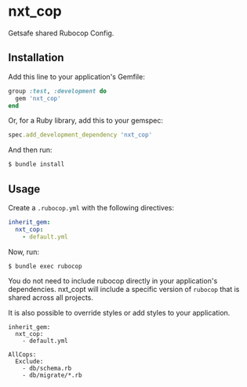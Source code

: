 # nxt_cop

Getsafe shared Rubocop Config.

## Installation

Add this line to your application's Gemfile:

```ruby
group :test, :development do
  gem 'nxt_cop'
end
```

Or, for a Ruby library, add this to your gemspec:

```ruby
spec.add_development_dependency 'nxt_cop'
```

And then run:

```bash
$ bundle install
```

## Usage

Create a `.rubocop.yml` with the following directives:

```yaml
inherit_gem:
  nxt_cop:
    - default.yml
```

Now, run:

```bash
$ bundle exec rubocop
```

You do not need to include rubocop directly in your application's dependencies. nxt_copt will include a specific version of `rubocop` that is shared across all projects.

It is also possible to override styles or add styles to your application.

```
inherit_gem:
  nxt_cop:
    - default.yml

AllCops:
  Exclude:
    - db/schema.rb
    - db/migrate/*.rb
```
